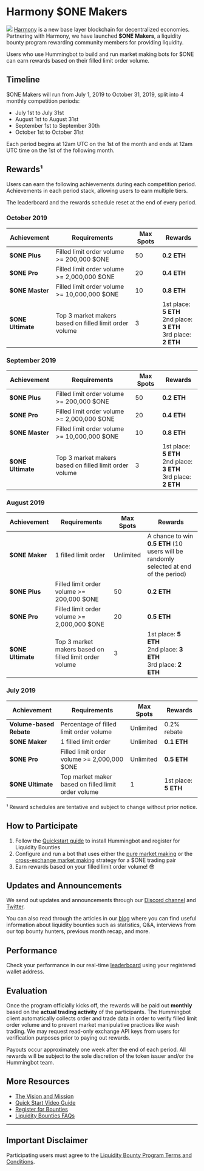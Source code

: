 # Harmony $ONE Makers
![](https://cdn-images-1.medium.com/max/800/1*ZlrtjaSC6xqJGWfeh_kDmg.png)
[Harmony](https://harmony.one/) is a new base layer blockchain for decentralized economies. Partnering with Harmony, we have launched **$ONE Makers**, a liquidity bounty program rewarding community members for providing liquidity.

Users who use Hummingbot to build and run market making bots for $ONE can earn rewards based on their filled limit order volume.

## Timeline

$ONE Makers will run from July 1, 2019 to October 31, 2019, split into 4 monthly competition periods:

* July 1st to July 31st
* August 1st to August 31st
* September 1st to September 30th
* October 1st to October 31st

Each period begins at 12am UTC on the 1st of the month and ends at 12am UTC time on the 1st of the following month.

## Rewards¹

Users can earn the following achievements during each competition period. Achievements in each period stack, allowing users to earn multiple tiers.

The leaderboard and the rewards schedule reset at the end of every period.

### October 2019

Achievement | Requirements | Max Spots | Rewards
---|---|---|---
**$ONE Plus** | Filled limit order volume >= 200,000 $ONE | 50 | **0.2 ETH**
**$ONE Pro** | Filled limit order volume >= 2,000,000 $ONE | 20 | **0.4 ETH**
**$ONE Master** | Filled limit order volume >= 10,000,000 $ONE | 10 | **0.8 ETH**
**$ONE Ultimate** | Top 3 market makers based on filled limit order volume | 3 | 1st place: **5 ETH**<br/>2nd place: **3 ETH**<br/>3rd place: **2 ETH**

### September 2019

Achievement | Requirements | Max Spots | Rewards
---|---|---|---
**$ONE Plus** | Filled limit order volume >= 200,000 $ONE | 50 | **0.2 ETH**
**$ONE Pro** | Filled limit order volume >= 2,000,000 $ONE | 20 | **0.4 ETH**
**$ONE Master** | Filled limit order volume >= 10,000,000 $ONE | 10 | **0.8 ETH**
**$ONE Ultimate** | Top 3 market makers based on filled limit order volume | 3 | 1st place: **5 ETH**<br/>2nd place: **3 ETH**<br/>3rd place: **2 ETH**

### August 2019

Achievement | Requirements | Max Spots | Rewards
---|---|---|---
**$ONE Maker** | 1 filled limit order | Unlimited | A chance to win **0.5 ETH** (10 users will be randomly selected at end of the period)
**$ONE Plus** | Filled limit order volume >= 200,000 $ONE | 50 | **0.2 ETH**
**$ONE Pro** | Filled limit order volume >= 2,000,000 $ONE | 20 | **0.5 ETH**
**$ONE Ultimate** | Top 3 market makers based on filled limit order volume | 3 | 1st place: **5 ETH**<br/>2nd place: **3 ETH**<br/>3rd place: **2 ETH**

### July 2019

Achievement | Requirements | Max Spots | Rewards
---|---|---|---
**Volume-based Rebate** | Percentage of filled limit order volume | Unlimited | 0.2% rebate
**$ONE Maker** | 1 filled limit order | Unlimited | **0.1 ETH**
**$ONE Pro** | Filled limit order volume >= 2,000,000 $ONE | Unlimited | **0.5 ETH**
**$ONE Ultimate** | Top market maker based on filled limit order volume | 1 | 1st place: **5 ETH**

¹ Reward schedules are tentative and subject to change without prior notice.

## How to Participate

1. Follow the [Quickstart guide](/quickstart/) to install Hummingbot and register for Liquidity Bounties
2. Configure and run a bot that uses either the [pure market making](/strategies/pure-market-making) or the [cross-exchange market making](/strategies/cross-exchange-market-making) strategy for a $ONE trading pair
3. Earn rewards based on your filled limit order volume! 😎

## Updates and Announcements

We send out updates and announcements through our [Discord channel](https://discord.hummingbot.io) and [Twitter](https://twitter.com/hummingbot_io).

You can also read through the articles in our [blog](https://hummingbot.io/blog/tag/liquidity-bounties#tags) where you can find useful information about liquidity bounties such as statistics, Q&A, interviews from our top bounty hunters, previous month recap, and more.

## Performance

Check your performance in our real-time [leaderboard](https://hummingbot.io/liquidity-bounties/harmony#performance) using your registered wallet address.

## Evaluation

Once the program officially kicks off, the rewards will be paid out **monthly** based on the **actual trading activity** of the participants. The Hummingbot client automatically collects order and trade data in order to verify filled limit order volume and to prevent market manipulative practices like wash trading. We may request read-only exchange API keys from users for verification purposes prior to paying out rewards.

Payouts occur approximately one week after the end of each period. All rewards will be subject to the sole discretion of the token issuer and/or the Hummingbot team.


## More Resources

- [The Vision and Mission](https://medium.com/harmony-one/one-maker-initiative-stronger-one-by-every-one-429ab7bfcacd)
- [Quick Start Video Guide](https://www.youtube.com/watch?v=wySYAPbHRwQ&list=PLDwlNkL_4MMczSzZiomX5wFFuF40z-KLl&index=5&t=19s)
- [Register for Bounties](/quickstart/3-configure-bot/#step-2-register-for-liquidity-bounties-optional)
- [Liquidity Bounties FAQs](/bounties/faq/)

---
## Important Disclaimer

Participating users must agree to the [Liquidity Bounty Program Terms and Conditions](https://hummingbot.io/liquidity-bounty-policy/).
